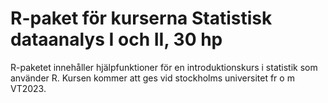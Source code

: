 # R-paket för kurserna Statistisk dataanalys I och II, 30 hp

R-paketet innehåller hjälpfunktioner för en introduktionskurs i statistik som använder R.
Kursen kommer att ges vid stockholms universitet fr o m VT2023.  
